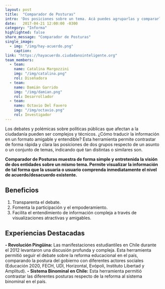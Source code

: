 ```yaml
---
layout: post
title:  "Comparador de Posturas"
intro: 'Dos posiciones sobre un tema. Acá puedes agruparlas y compararlas.'
date:   2017-04-21 12:00:00 -0300
category: "Informa"
highlighted: false
share_message: "Comparador de Posturas"
single_image:
  - img: "/img/hay-acuerdo.png"
    caption:
link: "https://hayacuerdo.ciudadanointeligente.org"
team_members:
  - team:
    name: Catalina Margozzini
    img: "/img/catalina.png"
    rol: Diseñadora
  - team:
    name: Damián Garrido
    img: "/img/damian.png"
    rol: Desarrollador
  - team:
    name: Octavio Del Favero
    img: "/img/octavio.png"
    rol: Investigador
---
```

Los debates y polémicas sobre políticas públicas que afectan a la ciudadanía pueden ser complejos y técnicos. ¿Cómo traducir la información en un formato amigable y entendible? Esta herramienta permite contrastar de forma rápida y clara las posiciones de dos grupos respecto de un asunto o un conjunto de temas, indicando qué tan distintas o similares son.

**Comparador de Posturas muestra de forma simple y entretenida la visión de dos entidades sobre un mismo tema. Permite visualizar la información de tal forma que la usuaria o usuario comprenda inmediatamente el nivel de acuerdo/desacuerdo existente.**

## Beneficios
1. Transparenta el debate.
2. Fomenta la participación y el empoderamiento.
3. Facilita el entendimiento de información compleja a través de visualizaciones atractivas y amigables.

## Experiencias Destacadas
**- Revolución Pingüina:** Las manifestaciones estudiantiles en Chile durante el 2012 levantaron una discusión profunda y compleja. Esta herramienta permitió seguir el debate sobre la reforma educacional en el país, comparando la postura del gobierno con diferentes actores sociales (Educación 2020, FECH, UDI, Horizontal, Evópoli, Instituto Libertad y Amplitud).
**- Sistema Binominal en Chile:** Esta herramienta permitió contrastar las diferentes posturas respecto de la reforma al sistema binominal en el país.
